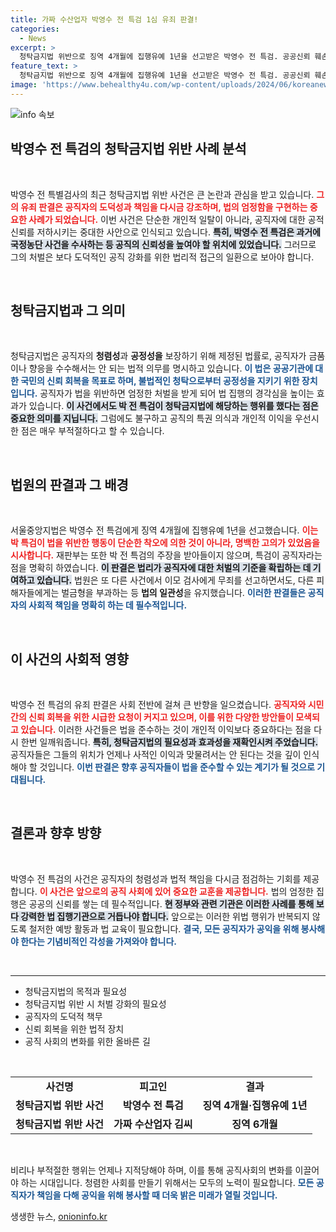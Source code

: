 ```yaml
---
title: 가짜 수산업자 박영수 전 특검 1심 유죄 판결!
categories:
  - News
excerpt: >
  청탁금지법 위반으로 징역 4개월에 집행유예 1년을 선고받은 박영수 전 특검. 공공신뢰 훼손이라는 재판부의 일갈이 남긴 충격은 크다. 공직자의 도리와 청렴성을 고민하게 하는 이 사건의 전말이 궁금하다!
feature_text: >
  청탁금지법 위반으로 징역 4개월에 집행유예 1년을 선고받은 박영수 전 특검. 공공신뢰 훼손이라는 재판부의 일갈이 남긴 충격은 크다. 공직자의 도리와 청렴성을 고민하게 하는 이 사건의 전말이 궁금하다!
image: 'https://www.behealthy4u.com/wp-content/uploads/2024/06/koreanews.jpg'
---
```


<p><img src="https://www.behealthy4u.com/wp-content/uploads/2024/06/koreanews.jpg" alt="info 속보" /></p>

<h2 data-ke-size="size26">박영수 전 특검의 청탁금지법 위반 사례 분석</h2>

<p data-ke-size="size16">&nbsp;</p>

<p>박영수 전 특별검사의 최근 청탁금지법 위반 사건은 큰 논란과 관심을 받고 있습니다. <b><span style="color: #ee2323;">그의 유죄 판결은 공직자의 도덕성과 책임을 다시금 강조하며, 법의 엄정함을 구현하는 중요한 사례가 되었습니다.</span></b> 이번 사건은 단순한 개인적 일탈이 아니라, 공직자에 대한 공적 신뢰를 저하시키는 중대한 사안으로 인식되고 있습니다. <b><span style="background-color: #21538527;">특히, 박영수 전 특검은 과거에 국정농단 사건을 수사하는 등 공직의 신뢰성을 높여야 할 위치에 있었습니다.</span></b> 그러므로 그의 처벌은 보다 도덕적인 공직 강화를 위한 법리적 접근의 일환으로 보아야 합니다. </p>

<p data-ke-size="size16">&nbsp;</p>

<h2 data-ke-size="size26">청탁금지법과 그 의미</h2>

<p data-ke-size="size16">&nbsp;</p>

<p>청탁금지법은 공직자의 <strong>청렴성</strong>과 <strong>공정성을</strong> 보장하기 위해 제정된 법률로, 공직자가 금품이나 향응을 수수해서는 안 되는 법적 의무를 명시하고 있습니다. <b><span style="color: #1a5490;">이 법은 공공기관에 대한 국민의 신뢰 회복을 목표로 하며, 불법적인 청탁으로부터 공정성을 지키기 위한 장치입니다.</span></b> 공직자가 법을 위반하면 엄정한 처벌을 받게 되어 법 집행의 경각심을 높이는 효과가 있습니다. <b><span style="background-color: #21538527;">이 사건에서도 박 전 특검이 청탁금지법에 해당하는 행위를 했다는 점은 중요한 의미를 지닙니다.</span></b> 그럼에도 불구하고 공직의 특권 의식과 개인적 이익을 우선시한 점은 매우 부적절하다고 할 수 있습니다.</p>

<p data-ke-size="size16">&nbsp;</p>

<h2 data-ke-size="size26">법원의 판결과 그 배경</h2>

<p data-ke-size="size16">&nbsp;</p>

<p>서울중앙지법은 박영수 전 특검에게 징역 4개월에 집행유예 1년을 선고했습니다. <b><span style="color: #ee2323;">이는 박 특검이 법을 위반한 행동이 단순한 착오에 의한 것이 아니라, 명백한 고의가 있었음을 시사합니다.</span></b> 재판부는 또한 박 전 특검의 주장을 받아들이지 않으며, 특검이 공직자라는 점을 명확히 하였습니다. <b><span style="background-color: #21538527;">이 판결은 법리가 공직자에 대한 처벌의 기준을 확립하는 데 기여하고 있습니다.</span></b> 법원은 또 다른 사건에서 이모 검사에게 무죄를 선고하면서도, 다른 피해자들에게는 벌금형을 부과하는 등 <strong>법의 일관성</strong>을 유지했습니다. <b><span style="color: #1a5490;">이러한 판결들은 공직자의 사회적 책임을 명확히 하는 데 필수적입니다.</span></b></p>

<p data-ke-size="size16">&nbsp;</p>

<h2 data-ke-size="size26">이 사건의 사회적 영향</h2>

<p data-ke-size="size16">&nbsp;</p>

<p>박영수 전 특검의 유죄 판결은 사회 전반에 걸쳐 큰 반향을 일으켰습니다. <b><span style="color: #ee2323;">공직자와 시민 간의 신뢰 회복을 위한 시급한 요청이 커지고 있으며, 이를 위한 다양한 방안들이 모색되고 있습니다.</span></b> 이러한 사건들은 법을 준수하는 것이 개인적 이익보다 중요하다는 점을 다시 한번 일깨워줍니다. <b><span style="background-color: #21538527;">특히, 청탁금지법의 필요성과 효과성을 재확인시켜 주었습니다.</span></b> 공직자들은 그들의 위치가 언제나 사적인 이익과 맞물려서는 안 된다는 것을 깊이 인식해야 할 것입니다. <b><span style="color: #1a5490;">이번 판결은 향후 공직자들이 법을 준수할 수 있는 계기가 될 것으로 기대됩니다.</span></b></p>

<p data-ke-size="size16">&nbsp;</p>

<h2 data-ke-size="size26">결론과 향후 방향</h2>

<p data-ke-size="size16">&nbsp;</p>

<p>박영수 전 특검의 사건은 공직자의 청렴성과 법적 책임을 다시금 점검하는 기회를 제공합니다. <b><span style="color: #ee2323;">이 사건은 앞으로의 공직 사회에 있어 중요한 교훈을 제공합니다.</span></b> 법의 엄정한 집행은 공공의 신뢰를 쌓는 데 필수적입니다. <b><span style="background-color: #21538527;">현 정부와 관련 기관은 이러한 사례를 통해 보다 강력한 법 집행기관으로 거듭나야 합니다.</span></b> 앞으로는 이러한 위법 행위가 반복되지 않도록 철저한 예방 활동과 법 교육이 필요합니다. <b><span style="color: #1a5490;">결국, 모든 공직자가 공익을 위해 봉사해야 한다는 기념비적인 각성을 가져와야 합니다.</span></b></p>

<p data-ke-size="size16">&nbsp;</p>

<hr />

<ul>
<li>청탁금지법의 목적과 필요성</li>
<li>청탁금지법 위반 시 처벌 강화의 필요성</li>
<li>공직자의 도덕적 책무</li>
<li>신뢰 회복을 위한 법적 장치</li>
<li>공직 사회의 변화를 위한 올바른 길</li>
</ul>

<p data-ke-size="size16">&nbsp;</p>

<table>
<tr>
<td style="text-align: center; height: 17px;"><b>사건명</b></td>
<td style="text-align: center; height: 17px;"><b>피고인</b></td>
<td style="text-align: center; height: 17px;"><b>결과</b></td>
</tr>
<tr>
<td style="text-align: center; height: 17px;"><b>청탁금지법 위반 사건</b></td>
<td style="text-align: center; height: 17px;"><b>박영수 전 특검</b></td>
<td style="text-align: center; height: 17px;"><b>징역 4개월·집행유예 1년</b></td>
</tr>
<tr>
<td style="text-align: center; height: 17px;"><b>청탁금지법 위반 사건</b></td>
<td style="text-align: center; height: 17px;"><b>가짜 수산업자 김씨</b></td>
<td style="text-align: center; height: 17px;"><b>징역 6개월</b></td>
</tr>
</table>

<p data-ke-size="size16">&nbsp;</p>

<p>비리나 부적절한 행위는 언제나 지적당해야 하며, 이를 통해 공직사회의 변화를 이끌어야 하는 시대입니다. 청렴한 사회를 만들기 위해서는 모두의 노력이 필요합니다. <b><span style="color: #1a5490;">모든 공직자가 책임을 다해 공익을 위해 봉사할 때 더욱 밝은 미래가 열릴 것입니다.</span></b></p>
생생한 뉴스, <a href="https://onioninfo.kr" rel="dofollow">onioninfo.kr</a>


